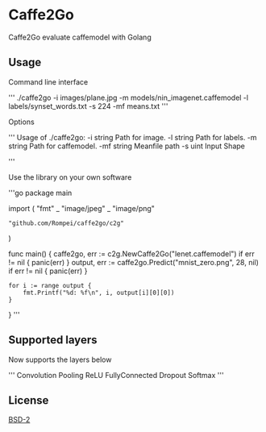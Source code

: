 # Caffe2Go

Caffe2Go evaluate caffemodel with Golang

## Usage

Command line interface

'''
./caffe2go -i images/plane.jpg -m models/nin\_imagenet.caffemodel -l labels/synset\_words.txt -s 224 -mf means.txt
'''

Options

'''
Usage of ./caffe2go:
-i string
Path for image.
-l string
Path for labels.
-m string
Path for caffemodel.
-mf string
Meanfile path
-s uint
Input Shape

'''

Use the library on your own software

'''go
package main

import (
	"fmt"
	_ "image/jpeg"
	_ "image/png"

	"github.com/Rompei/caffe2go/c2g"
)

func main() {
	caffe2go, err := c2g.NewCaffe2Go("lenet.caffemodel")
	if err != nil {
		panic(err)
	}
	output, err := caffe2go.Predict("mnist_zero.png", 28, nil)
	if err != nil {
		panic(err)
	}

	for i := range output {
		fmt.Printf("%d: %f\n", i, output[i][0][0])
	}
}
'''

## Supported layers

Now supports the layers below

'''
Convolution
Pooling
ReLU
FullyConnected
Dropout
Softmax
'''

## License

[BSD-2](https://opensource.org/licenses/BSD-2-Clause)
